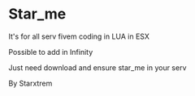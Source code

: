 # Star_me

It's for all serv fivem coding in LUA in ESX

Possible to add in Infinity

Just need download and ensure star_me in your serv

By Starxtrem
